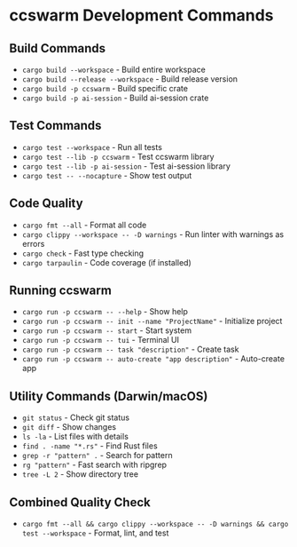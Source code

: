 # ccswarm Development Commands

## Build Commands
- `cargo build --workspace` - Build entire workspace
- `cargo build --release --workspace` - Build release version
- `cargo build -p ccswarm` - Build specific crate
- `cargo build -p ai-session` - Build ai-session crate

## Test Commands
- `cargo test --workspace` - Run all tests
- `cargo test --lib -p ccswarm` - Test ccswarm library
- `cargo test --lib -p ai-session` - Test ai-session library
- `cargo test -- --nocapture` - Show test output

## Code Quality
- `cargo fmt --all` - Format all code
- `cargo clippy --workspace -- -D warnings` - Run linter with warnings as errors
- `cargo check` - Fast type checking
- `cargo tarpaulin` - Code coverage (if installed)

## Running ccswarm
- `cargo run -p ccswarm -- --help` - Show help
- `cargo run -p ccswarm -- init --name "ProjectName"` - Initialize project
- `cargo run -p ccswarm -- start` - Start system
- `cargo run -p ccswarm -- tui` - Terminal UI
- `cargo run -p ccswarm -- task "description"` - Create task
- `cargo run -p ccswarm -- auto-create "app description"` - Auto-create app

## Utility Commands (Darwin/macOS)
- `git status` - Check git status
- `git diff` - Show changes
- `ls -la` - List files with details
- `find . -name "*.rs"` - Find Rust files
- `grep -r "pattern" .` - Search for pattern
- `rg "pattern"` - Fast search with ripgrep
- `tree -L 2` - Show directory tree

## Combined Quality Check
- `cargo fmt --all && cargo clippy --workspace -- -D warnings && cargo test --workspace` - Format, lint, and test